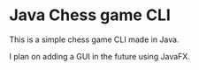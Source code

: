 # Java Chess game CLI
This is a simple chess game CLI made in Java.

I plan on adding a GUI in the future using JavaFX.
